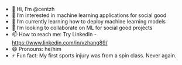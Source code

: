 - 👋 Hi, I’m @centzh
- 👀 I’m interested in machine learning applications for social good
- 🌱 I’m currently learning how to deploy machine learning models
- 💞️ I’m looking to collaborate on ML for social good projects
- 📫 How to reach me: Try LinkedIn - https://www.linkedin.com/in/vzhang89/
- 😄 Pronouns: he/him
- ⚡ Fun fact: My first sports injury was from a spin class. Never again.

<!---
centzh/centzh is a ✨ special ✨ repository because its `README.md` (this file) appears on your GitHub profile.
You can click the Preview link to take a look at your changes.
--->
